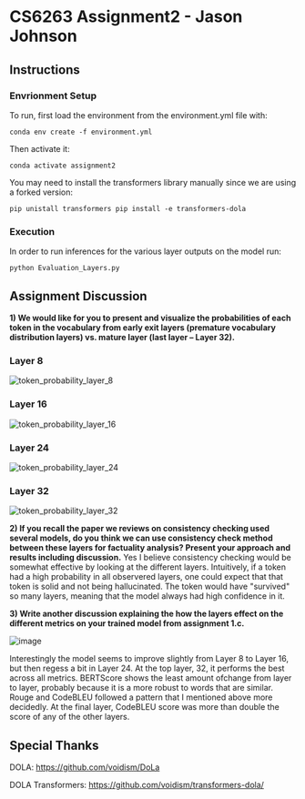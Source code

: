 # CS6263 Assignment2 - Jason Johnson
## Instructions
### Envrionment Setup
To run, first load the environment from the environment.yml file with:

`conda env create -f environment.yml`

Then activate it:

`conda activate assignment2`

You may need to install the transformers library manually since we are using a forked version:

`pip unistall transformers
pip install -e transformers-dola`

### Execution

In order to run inferences for the various layer outputs on the model run:

`python Evaluation_Layers.py`

## Assignment Discussion

**1)	We would like for you to present and visualize the probabilities of each token in the vocabulary from early exit layers (premature vocabulary distribution layers) vs. mature layer (last layer – Layer 32).**

### Layer 8
![token_probability_layer_8](https://github.com/jasonjay86/CS6263Assignment2/assets/65077765/055407ad-55f1-4dba-a82e-8bf99132dc2f)

### Layer 16
![token_probability_layer_16](https://github.com/jasonjay86/CS6263Assignment2/assets/65077765/eb5b486e-d989-4ff9-827f-1fd7d38f2ec5)

### Layer 24
![token_probability_layer_24](https://github.com/jasonjay86/CS6263Assignment2/assets/65077765/aa0ec2c4-4f6e-4c2f-b745-110598cca5d8)

### Layer 32
![token_probability_layer_32](https://github.com/jasonjay86/CS6263Assignment2/assets/65077765/808085e3-def3-4cb9-b7f3-66e720d712db)

**2)	If you recall the paper we reviews on consistency checking used several models, do you think we can use consistency check method between these layers for factuality analysis? Present your approach and results including discussion.**
Yes I believe consistency checking would be somewhat effective by looking at the different layers.  Intuitively, if a token had a high probability in all observered layers, one could expect that that token is solid and not being hallucinated.  The token would have "survived" so many layers, meaning that the model always had high confidence in it.

**3)	Write another discussion explaining the how the layers effect on the different metrics on your trained model from assignment 1.c.**

![image](https://github.com/jasonjay86/CS6263Assignment2/assets/65077765/9c5a6756-0c3d-44a1-af48-16dfdc0ab75c)


Interestingly the model seems to improve slightly from Layer 8 to Layer 16, but then regess a bit in Layer 24.  At the top layer, 32,  it performs the best across all metrics.  BERTScore shows the least amount ofchange from layer to layer, probably because it is a more robust to words that are similar.  Rouge and CodeBLEU followed a pattern that I mentioned above more decidedly.  At the final layer, CodeBLEU score was more than double the score of any of the other layers.

## Special Thanks
DOLA: https://github.com/voidism/DoLa

DOLA Transformers: https://github.com/voidism/transformers-dola/
